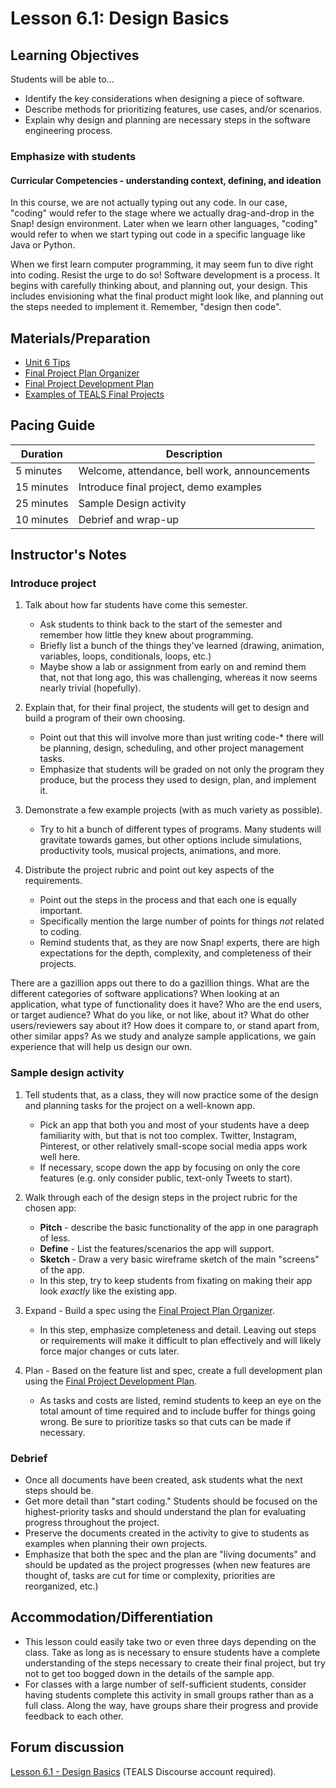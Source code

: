 # Lesson 6.1: Design Basics

## Learning Objectives

Students will be able to...

* Identify the key considerations when designing a piece of software.
* Describe methods for prioritizing features, use cases, and/or scenarios.
* Explain why design and planning are necessary steps in the software engineering process.

### Emphasize with students

#### Curricular Competencies - understanding context, defining, and ideation

In this course, we are not actually typing out any code.  In our case, "coding" would refer to the stage where we actually drag-and-drop in the Snap! design environment.   Later when we learn other languages, "coding" would refer to when we start typing out code in a specific language like Java or Python.

When we first learn computer programming, it may seem fun to dive right into coding.  Resist the urge to do so!
Software development is a process.  It begins with carefully thinking about, and planning out, your design.  This includes envisioning what the final product might look like, and planning out the steps needed to implement it.    Remember,  "design then code".  

## Materials/Preparation

* [Unit 6 Tips](unit_6_tips.md)
* [Final Project Plan Organizer][]
* [Final Project Development Plan][]
* [Examples of TEALS Final Projects](https://youtu.be/aV6LFVXxd34)

## Pacing Guide

| Duration  | Description                                   |
| --------- | --------------------------------------------- |
| 5 minutes | Welcome, attendance, bell work, announcements |
| 15 minutes | Introduce final project, demo examples |
| 25 minutes | Sample Design activity |
| 10 minutes | Debrief and wrap-up|

## Instructor's Notes

### Introduce project

1. Talk about how far students have come this semester.

    * Ask students to think back to the start of the semester and remember how little they knew about programming.
    * Briefly list a bunch of the things they've learned (drawing, animation, variables, loops, conditionals, loops, etc.)
    * Maybe show a lab or assignment from early on and remind them that, not that long ago, this was challenging, whereas it now seems nearly trivial (hopefully).

2. Explain that, for their final project, the students will get to design and build a program of their own choosing.

    * Point out that this will involve more than just writing code-* there will be planning, design, scheduling, and other project management tasks.
    * Emphasize that students will be graded on not only the program they produce, but the process they used to design, plan, and implement it.

3. Demonstrate a few example projects (with as much variety as possible).
  
    * Try to hit a bunch of different types of programs.  Many students will gravitate towards games, but other options include simulations, productivity tools, musical projects, animations, and more.

4. Distribute the project rubric and point out key aspects of the requirements.

    * Point out the steps in the process and that each one is equally important.
    * Specifically mention the large number of points for things _not_ related to coding.
    * Remind students that, as they are now Snap! experts, there are high expectations for the depth, complexity, and completeness of their projects.

There are a gazillion apps out there to do a gazillion things.  What are the different categories of software applications?  When looking at an application, what type of functionality does it have?  Who are the end users, or target audience?  What do you like, or not like, about it?  What do other users/reviewers say about it?  How does it compare to, or stand apart from, other similar apps? As we study and analyze sample applications, we gain experience that will help us design our own.

### Sample design activity

1. Tell students that, as a class, they will now practice some of the design and planning tasks for the project on a well-known app.

    * Pick an app that both you and most of your students have a deep familiarity with, but that is not too complex.  Twitter, Instagram, Pinterest, or other relatively small-scope social media apps work well here.
    * If necessary, scope down the app by focusing on only the core features (e.g. only consider public, text-only Tweets to start).
2. Walk through each of the design steps in the project rubric for the chosen app:
    * **Pitch** - describe the basic functionality of the app in one paragraph of less.
    * **Define** - List the features/scenarios the app will support.
    * **Sketch** - Draw a very basic wireframe sketch of the main "screens" of the app.
    * In this step, try to keep students from fixating on making their app look _exactly_ like the existing app.

3. Expand - Build a spec using the [Final Project Plan Organizer][].

    * In this step, emphasize completeness and detail.  Leaving out steps or requirements will make it difficult to plan effectively and will likely force major changes or cuts later.

4. Plan - Based on the feature list and spec, create a full development plan using the [Final Project Development Plan][].

    * As tasks and costs are listed, remind students to keep an eye on the total amount of time required and to include buffer for things going wrong.  Be sure to prioritize tasks so that cuts can be made if necessary.

### Debrief

* Once all documents have been created, ask students what the next steps should be.
* Get more detail than "start coding."  Students should be focused on the highest-priority tasks and should understand the plan for evaluating progress throughout the project.
* Preserve the documents created in the activity to give to students as examples when planning their own projects.
* Emphasize that both the spec and the plan are "living documents" and should be updated as the project progresses (when new features are thought of, tasks are cut for time or complexity, priorities are reorganized, etc.)

## Accommodation/Differentiation

* This lesson could easily take two or even three days depending on the class.  Take as long as is necessary to ensure students have a complete understanding of the steps necessary to create their final project, but try not to get too bogged down in the details of the sample app.
* For classes with a large number of self-sufficient students, consider having students complete this activity in small groups rather than as a full class.  Along the way, have groups share their progress and provide feedback to each other.

## Forum discussion

[Lesson 6.1 - Design Basics](http://forums.tealsk12.org/c/intro-unit-6/lesson-6-1-design-basics) (TEALS Discourse account required).

[Final Project Plan Organizer]: https://github.com/TEALSK12/introduction-to-computer-science/blob/master/Final%20Project%20Plan%20Organizer.docx?raw=true
[Final Project Development Plan]: https://github.com/TEALSK12/introduction-to-computer-science/blob/master/Final%20Project%20Development%20Plan.docx?raw=true
